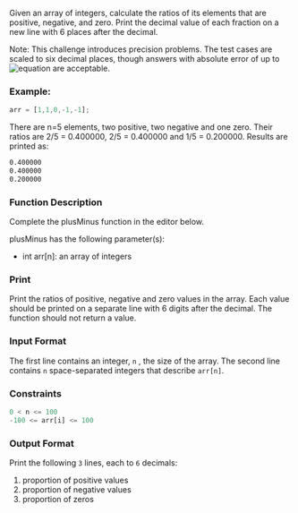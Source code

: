 Given an array of integers, calculate the ratios of its elements that are positive, negative, and zero. Print the decimal value of each fraction on a new line with 6 places after the decimal.

Note: This challenge introduces precision problems. The test cases are scaled to six decimal places, though answers with absolute error of up to ![equation](http://www.sciweavers.org/tex2img.php?eq=10^{-4}&bc=White&fc=Black&im=jpg&fs=12&ff=arev&edit=) are acceptable.

### Example:

```typescript
arr = [1,1,0,-1,-1];
```

There are n=5 elements, two positive, two negative and one zero. Their ratios are 2/5 = 0.400000, 2/5 = 0.400000 and 1/5 = 0.200000. Results are printed as:

```bash
0.400000
0.400000
0.200000
```

### Function Description

Complete the plusMinus function in the editor below.

plusMinus has the following parameter(s):

- int arr[n]: an array of integers

### Print

Print the ratios of positive, negative and zero values in the array. Each value should be printed on a separate line with 6 digits after the decimal. The function should not return a value.

### Input Format

The first line contains an integer, `n` , the size of the array.
The second line contains `n` space-separated integers that describe `arr[n]`.

### Constraints

```typescript
0 < n <= 100
-100 <= arr[i] <= 100
```

### Output Format

Print the following `3` lines, each to `6` decimals:

1. proportion of positive values
1. proportion of negative values
1. proportion of zeros
